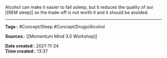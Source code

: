 Alcohol can make it easier to fall asleep, but it reduces the quality of our [[REM sleep]] so the trade-off is not worth it and it should be avoided. 



---
**Tags**:: #Concept/Sleep #Concept/Drugs/Alcohol

**Sources**:: [[Momentum Mind 3.0 Workshop]]

**Date created**:: 2021-11-24  
**Time created**:: 13:37